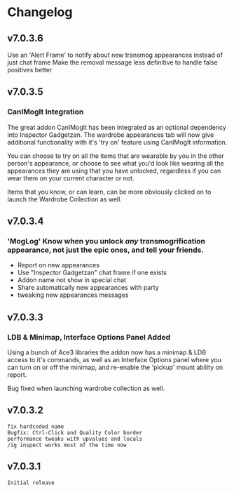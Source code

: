 # Changelog

## v7.0.3.6

Use an 'Alert Frame' to notify about new transmog appearances instead of just chat frame
Make the removal message less definitive to handle false positives better

## v7.0.3.5

### CanIMogIt Integration

The great addon CanIMogIt has been integrated as an optional dependency into Inspector Gadgetzan.  The wardrobe appearances tab will now give additional functionality with it's 'try on' feature using CanIMogIt information.

You can choose to try on all the items that are wearable by you in the other person's appearance, or choose to see what you'd look like wearing all the appearances they are using that you have unlocked, regardless if you can wear them on your current character or not.

Items that you know, or can learn, can be more obviously clicked on to launch the Wardrobe Collection as well.

## v7.0.3.4

### 'MogLog' Know when you unlock *any* transmogrification appearance, not just the epic ones, and tell your friends.

* Report on new appearances
* Use "Inspector Gadgetzan" chat frame if one exists
* Addon name not show in special chat
* Share automatically new appearances with party
* tweaking new appearances messages

## v7.0.3.3

### LDB & Minimap, Interface Options Panel Added

Using a bunch of Ace3 libraries the addon now has a minimap & LDB access to it's commands, as well as an Interface Options panel where you can turn on or off the minimap, and re-enable the 'pickup' mount ability on report.

Bug fixed when launching wardrobe collection as well.


## v7.0.3.2
 	fix hardcoded name
	Bugfix: Ctrl-Click and Quality Color border
	performance tweaks with upvalues and locals
	/ig inspect works most of the time now
	
## v7.0.3.1
	Initial release